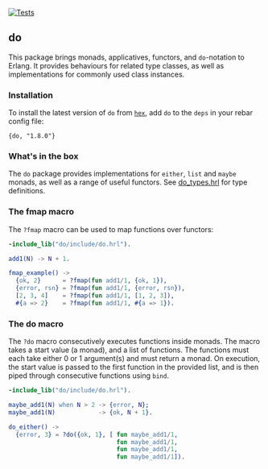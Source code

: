 [![Tests](https://github.com/moritzploss/do/actions/workflows/tests.yml/badge.svg)](https://github.com/moritzploss/do/actions/workflows/tests.yml)

## do

This package brings monads, applicatives, functors, and `do`-notation to
Erlang. It provides behaviours for related type classes, as well as
implementations for commonly used class instances.

### Installation

To install the latest version of `do` from [`hex`](https://hex.pm/packages/do),
add `do` to the `deps` in your rebar config file:

    {do, "1.8.0"}

### What's in the box

The `do` package provides implementations for `either`, `list` and `maybe`
monads, as well as a range of useful functors. See
[do_types.hrl](./include/do_types.hrl) for type definitions. 

### The fmap macro

The `?fmap` macro can be used to map functions over functors:

```erlang
-include_lib("do/include/do.hrl").

add1(N) -> N + 1.

fmap_example() ->
  {ok, 2}      = ?fmap(fun add1/1, {ok, 1}),
  {error, rsn} = ?fmap(fun add1/1, {error, rsn}),
  [2, 3, 4]    = ?fmap(fun add1/1, [1, 2, 3]),
  #{a => 2}    = ?fmap(fun add1/1, #{a => 1}).
```

### The do macro

The `?do` macro consecutively executes functions inside monads. The macro
takes a start value (a monad), and a list of functions. The functions must
each take either 0 or 1 argument(s) and must return a monad. On execution,
the start value is passed to the first function in the provided list, and is
then piped through consecutive functions using `bind`.

```erlang
-include_lib("do/include/do.hrl").

maybe_add1(N) when N > 2 -> {error, N};
maybe_add1(N)            -> {ok, N + 1}.

do_either() ->
  {error, 3} = ?do({ok, 1}, [ fun maybe_add1/1,
                              fun maybe_add1/1,
                              fun maybe_add1/1,
                              fun maybe_add1/1]).
```
